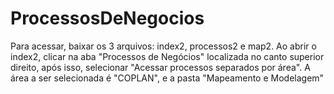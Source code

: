 # ProcessosDeNegocios
Para acessar, baixar os 3 arquivos: index2, processos2 e map2. Ao abrir o index2, clicar na aba "Processos de Negócios" localizada no canto superior direito, após isso, selecionar "Acessar processos separados por área".
A área a ser selecionada é "COPLAN", e a pasta "Mapeamento e Modelagem"
